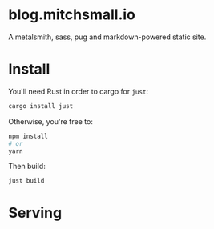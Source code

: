 # blog.mitchsmall.io
A metalsmith, sass, pug and markdown-powered static site.

# Install

You'll need Rust in order to cargo for `just`:

```sh
cargo install just
```

Otherwise, you're free to:

```sh
npm install
# or 
yarn
```

Then build:
```sh
just build
```

# Serving